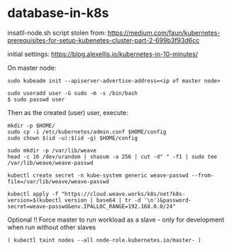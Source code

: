 # database-in-k8s

insatll-node.sh script stolen from:
https://medium.com/faun/kubernetes-prerequisites-for-setup-kubenetes-cluster-part-2-699b3f93d6cc

initial settings:
https://blog.alexellis.io/kubernetes-in-10-minutes/

On master node:
```
sudo kubeadm init --apiserver-advertise-address=<ip of master node>

sudo useradd user -G sudo -m -s /bin/bash
$ sudo passwd user
```
Then as the created (user) user, execute:

```
mkdir -p $HOME/
sudo cp -i /etc/kubernetes/admin.conf $HOME/config
sudo chown $(id -u):$(id -g) $HOME/config

sudo mkdir -p /var/lib/weave
head -c 16 /dev/urandom | shasum -a 256 | cut -d" " -f1 | sudo tee /var/lib/weave/weave-passwd

kubectl create secret -n kube-system generic weave-passwd --from-file=/var/lib/weave/weave-passwd

kubectl apply -f "https://cloud.weave.works/k8s/net?k8s-version=$(kubectl version | base64 | tr -d '\n')&password-secret=weave-passwd&env.IPALLOC_RANGE=192.168.0.0/24"
```

Optional !! Force master to run workload as a slave - only for development when run without other slaves
```
( kubectl taint nodes --all node-role.kubernetes.io/master- )
```


